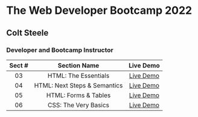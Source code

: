 # The Web Developer Bootcamp 2022

## Colt Steele

### Developer and Bootcamp Instructor

| Sect # |         Section Name         |                        Live Demo                         |
| :----: | :--------------------------: | :------------------------------------------------------: |
|   03   |     HTML: The Essentials     |  [Live Demo](https://html-the-essentials.onrender.com/)  |
|   04   | HTML: Next Steps & Semantics |    [Live Demo](https://html-next-steps.onrender.com/)    |
|   05   |     HTML: Forms & Tables     | [Live Demo](https://html-forms-and-tables.onrender.com/) |
|   06   |     CSS: The Very Basics     |  [Live Demo](https://css-the-very-basics.onrender.com/)  |
